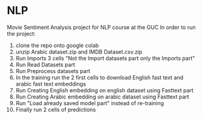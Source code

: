# NLP
Movie Sentiment Analysis project for NLP course at the GUC
In order to run the project:
1. clone the repo onto google colab
2. unzip Arabic dataset.zip and IMDB Dataset.csv.zip
3. Run Imports 3 cells "Not the Import datasets part only the Imports part"
4. Run Read Datasets part
5. Run Preprocess datasets part
6. In the training run the 2 first cells to download English fast text and arabic fast text embeddings
7. Run Creating English embedding on english dataset using Fasttext part
8. Run Creating Arabic embedding on arabic dataset using Fasttext part 
9. Run "Load already saved model part" instead of re-training
10. Finally run 2 cells of predictions
